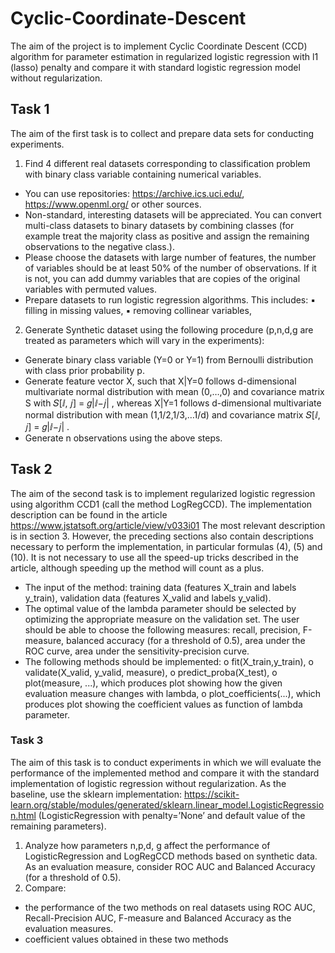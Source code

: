 # Cyclic-Coordinate-Descent
The aim of the project is to implement Cyclic Coordinate Descent (CCD) algorithm for parameter
estimation in regularized logistic regression with l1 (lasso) penalty and compare it with standard
logistic regression model without regularization.

## Task 1
The aim of the first task is to collect and prepare data sets for conducting experiments.
1. Find 4 different real datasets corresponding to classification problem with binary class
variable containing numerical variables.
* You can use repositories: https://archive.ics.uci.edu/, https://www.openml.org/ or
other sources.
* Non-standard, interesting datasets will be appreciated. You can convert multi-class
datasets to binary datasets by combining classes (for example treat the majority class
as positive and assign the remaining observations to the negative class.).
* Please choose the datasets with large number of features, the number of variables
should be at least 50% of the number of observations. If it is not, you can add
dummy variables that are copies of the original variables with permuted values.
* Prepare datasets to run logistic regression algorithms. This includes:
▪ filling in missing values,
▪ removing collinear variables,
2.  Generate Synthetic dataset using the following procedure (p,n,d,g are treated as parameters
which will vary in the experiments):
* Generate binary class variable (Y=0 or Y=1) from Bernoulli distribution with class
prior probability p.
* Generate feature vector X, such that X|Y=0 follows d-dimensional multivariate
normal distribution with mean (0,…,0) and covariance matrix S with 𝑆[ⅈ, 𝑗] = 𝑔|ⅈ−𝑗|
,
whereas X|Y=1 follows d-dimensional multivariate normal distribution with mean
(1,1/2,1/3,…1/d) and covariance matrix 𝑆[ⅈ, 𝑗] = 𝑔|ⅈ−𝑗|
.
* Generate n observations using the above steps.

## Task 2
The aim of the second task is to implement regularized logistic regression using algorithm CCD1 (call
the method LogRegCCD). The implementation description can be found in the article
https://www.jstatsoft.org/article/view/v033i01 The most relevant description is in section 3.
However, the preceding sections also contain descriptions necessary to perform the implementation,
in particular formulas (4), (5) and (10). It is not necessary to use all the speed-up tricks described in
the article, although speeding up the method will count as a plus.
* The input of the method: training data (features X_train and labels y_train), validation data
(features X_valid and labels y_valid).
* The optimal value of the lambda parameter should be selected by optimizing the appropriate
measure on the validation set. The user should be able to choose the following measures:
recall, precision, F-measure, balanced accuracy (for a threshold of 0.5), area under the ROC
curve, area under the sensitivity-precision curve.
* The following methods should be implemented:
o fit(X_train,y_train),
o validate(X_valid, y_valid, measure),
o predict_proba(X_test),
o plot(measure, ...), which produces plot showing how the given evaluation measure
changes with lambda,
o plot_coefficients(...), which produces plot showing the coefficient values as function
of lambda parameter.

### Task 3
The aim of this task is to conduct experiments in which we will evaluate the performance of the
implemented method and compare it with the standard implementation of logistic regression
without regularization.
As the baseline, use the sklearn implementation:
https://scikit-learn.org/stable/modules/generated/sklearn.linear_model.LogisticRegression.html
(LogisticRegression with penalty=’None’ and default value of the remaining parameters).
1.  Analyze how parameters n,p,d, g affect the performance of LogisticRegression and
LogRegCCD methods based on synthetic data. As an evaluation measure, consider ROC AUC
and Balanced Accuracy (for a threshold of 0.5).
2. Compare:
- the performance of the two methods on real datasets using ROC AUC, Recall-Precision AUC,
F-measure and Balanced Accuracy as the evaluation measures.
- coefficient values obtained in these two methods

